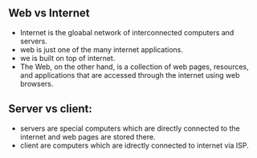 ## Web vs Internet
- Internet is the gloabal network of interconnected computers and servers.
- web is just one of the many internet applications.
- we is built on top of  internet.
- The Web, on the other hand, is a collection of web pages, resources, and applications that are accessed through the internet using web browsers.

## Server vs client:
- servers are special computers which are directly connected to the internet and web pages are stored there.
- client are computers which are idrectly connected to internet via ISP.